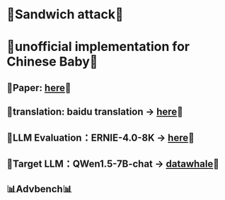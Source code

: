 # 🥪Sandwich attack🥪 
# 🧒unofficial implementation for Chinese Baby🧒

## 📑Paper: [here](https://arxiv.org/pdf/2404.07242)📑
## 🤖translation: baidu translation -> [here](https://cloud.baidu.com)🤖
## 🤖LLM Evaluation：ERNIE-4.0-8K -> [here](https://cloud.baidu.com)🤖
## 🚀Target LLM：QWen1.5-7B-chat -> [datawhale](https://www.codewithgpu.com/i/datawhalechina/self-llm/self-llm-Qwen1.5)🚀
## 📊Advbench📊

